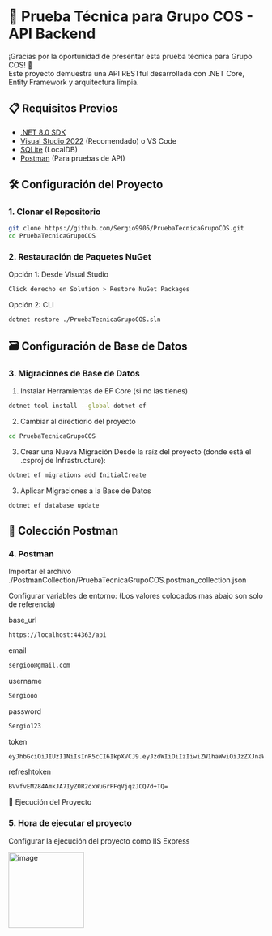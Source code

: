 # 🚀 Prueba Técnica para Grupo COS - API Backend

¡Gracias por la oportunidad de presentar esta prueba técnica para Grupo COS! 🙏  
Este proyecto demuestra una API RESTful desarrollada con .NET Core, Entity Framework y arquitectura limpia.

## 📋 Requisitos Previos

- [.NET 8.0 SDK](https://dotnet.microsoft.com/download)
- [Visual Studio 2022](https://visualstudio.microsoft.com/) (Recomendado) o VS Code
- [SQLite](https://download.sqlitebrowser.org/DB.Browser.for.SQLite-v3.13.1-win64.msi) (LocalDB)
- [Postman](https://www.postman.com/downloads/) (Para pruebas de API)

## 🛠️ Configuración del Proyecto

### 1. Clonar el Repositorio
```bash
git clone https://github.com/Sergio9905/PruebaTecnicaGrupoCOS.git
cd PruebaTecnicaGrupoCOS
```

### 2. Restauración de Paquetes NuGet

Opción 1: Desde Visual Studio
```bash
Click derecho en Solution > Restore NuGet Packages
```

Opción 2: CLI
```bash
dotnet restore ./PruebaTecnicaGrupoCOS.sln
```

## 🗃️ Configuración de Base de Datos

### 3. Migraciones de Base de Datos

1. Instalar Herramientas de EF Core (si no las tienes)
```bash
dotnet tool install --global dotnet-ef
```

2. Cambiar al directiorio del proyecto
```bash
cd PruebaTecnicaGrupoCOS
```

3. Crear una Nueva Migración
Desde la raíz del proyecto (donde está el .csproj de Infrastructure):
```bash
dotnet ef migrations add InitialCreate
```

3. Aplicar Migraciones a la Base de Datos
```bash
dotnet ef database update
```

## 🔌 Colección Postman

### 4. Postman

Importar el archivo ./PostmanCollection/PruebaTecnicaGrupoCOS.postman_collection.json

Configurar variables de entorno: (Los valores colocados mas abajo son solo de referencia)

base_url
```bash
https://localhost:44363/api
```

email
```bash
sergioo@gmail.com
```

username
```bash
Sergiooo
```

password
```bash
Sergio123
```

token
```bash
eyJhbGciOiJIUzI1NiIsInR5cCI6IkpXVCJ9.eyJzdWIiOiIzIiwiZW1haWwiOiJzZXJnaW9AZ21haWwuY29tIiwibmFtZSI6IlNlcmdpbyBFc3Blam8iLCJ1bmlxdWVfbmFtZSI6IlNlcmdpb29vIiwiZXhwIjoxNzUxNjQ4NTkwLCJpc3MiOiJodHRwOi8vbG9jYWxob3N0OjI1MDg3IiwiYXVkIjoiaHR0cDovL2xvY2FsaG9zdDoyNTA4NyJ9.RqYeqhQK9xcmiIqrfIARi-Z4B9KoymyUmnTx4aoLGek
```

refreshtoken
```bash
BVvfvEM284AmkJA7IyZOR2oxWuGrPFqVjqzJCQ7d+TQ=
```

🏃 Ejecución del Proyecto

### 5. Hora de ejecutar el proyecto

Configurar la ejecución del proyecto como IIS Express

<img width="149" alt="image" src="https://github.com/user-attachments/assets/988a1ab9-bf4d-4e51-96f0-53634be19907" />


